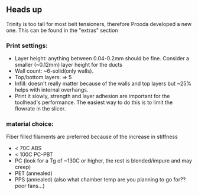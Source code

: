 ## Heads up
Trinity is too tall for most belt tensioners, therefore Prooda developed a new one. This can be found in the "extras" section

### Print settings:
* Layer height: anything between 0.04-0.2mm should be fine. Consider a smaller (~0.12mm) layer height for the ducts
* Wall count: ~6-solid(only walls).
* Top/bottom layers: => 5
* Infill: doesn't really matter because of the walls and top layers but ~25% helps with internal overhangs.
* Print it slowly, strength and layer adhesion are important for the toolhead's performance. The easiest way to do this is to limit the flowrate in the slicer.


### material choice:
Fiber filled filaments are preferred because of the increase in stiffness 
* < 70C ABS 
* < 100C PC-PBT
* PC (look for a Tg of ~130C or higher, the rest is blended/impure and may creep)
* PET (annealed)
* PPS (annealed) (also what chamber temp are you planning to go for?? poor fans...)
